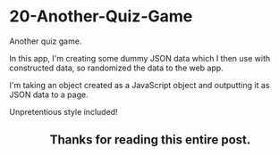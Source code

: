 # 20-Another-Quiz-Game

Another quiz game.

In this app, I'm creating some dummy JSON data which I then use with constructed data, so randomized the data to the web app.

I'm taking an object created as a JavaScript object and outputting it as JSON data to a page. 

Unpretentious style included!

<h2 align="center">Thanks for reading this entire post.<h2>
